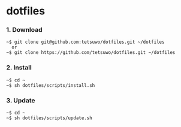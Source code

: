 dotfiles
========


### 1. Download

```
~$ git clone git@github.com:tetsuwo/dotfiles.git ~/dotfiles
  or
~$ git clone https://github.com/tetsuwo/dotfiles.git ~/dotfiles
```


### 2. Install

```
~$ cd ~
~$ sh dotfiles/scripts/install.sh
```


### 3. Update

```
~$ cd ~
~$ sh dotfiles/scripts/update.sh
```


